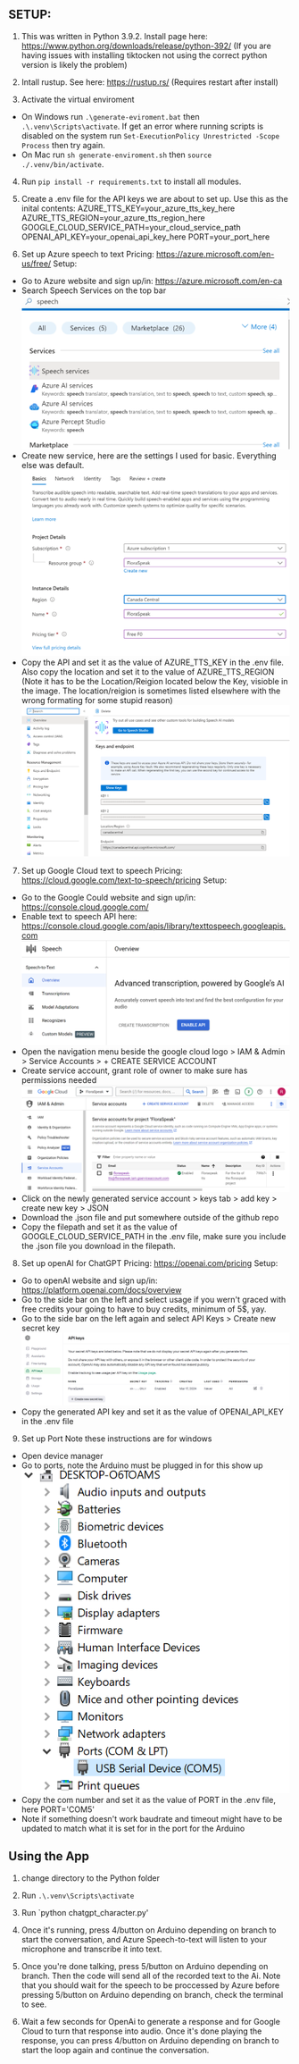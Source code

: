 ## SETUP:
1) This was written in Python 3.9.2. Install page here: https://www.python.org/downloads/release/python-392/ (If you are having issues with installing tiktocken not using the correct python version is likely the problem)

2) Intall rustup. See here: https://rustup.rs/ (Requires restart after install)

3) Activate the virtual enviroment
- On Windows run `.\generate-eviroment.bat` then `.\.venv\Scripts\activate`.
    If get an error where running scripts is disabled on the system run `Set-ExecutionPolicy Unrestricted -Scope Process` then try again.
- On Mac run `sh generate-enviroment.sh` then `source ./.venv/bin/activate`.

4) Run `pip install -r requirements.txt` to install all modules.

5) Create a .env file for the API keys we are about to set up. Use this as the inital contents:
AZURE_TTS_KEY=your_azure_tts_key_here
AZURE_TTS_REGION=your_azure_tts_region_here
GOOGLE_CLOUD_SERVICE_PATH=your_cloud_service_path
OPENAI_API_KEY=your_openai_api_key_here
PORT=your_port_here

6) Set up Azure speech to text
Pricing: https://azure.microsoft.com/en-us/free/
Setup:
- Go to Azure website and sign up/in: https://azure.microsoft.com/en-ca
- Search Speech Services on the top bar
![alt text](image-0.png)
- Create new service, here are the settings I used for basic. Everything else was default.
![alt text](image-1.png)
- Copy the API and set it as the value of AZURE_TTS_KEY in the .env file. Also copy the location and set it to the value of AZURE_TTS_REGION (Note it has to be the Location/Reigion located below the Key, visioble in the image. The location/reigion is sometimes listed elsewhere with the wrong formating for some stupid reason)
![alt text](image-2.png)

7) Set up Google Cloud text to speech
Pricing: https://cloud.google.com/text-to-speech/pricing
Setup:
- Go to the Google Could website and sign up/in: https://console.cloud.google.com/
- Enable text to speech API here: https://console.cloud.google.com/apis/library/texttospeech.googleapis.com
![alt text](image-4.png)
- Open the navigation menu beside the google cloud logo > IAM & Admin > Service Accounts > + CREATE SERVICE ACCOUNT
- Create service account, grant role of owner to make sure has permissions needed
![alt text](image-5.png)
- Click on the newly generated service account > keys tab > add key > create new key > JSON
- Download the .json file and put somewhere outside of the github repo
- Copy the filepath and set it as the value of GOOGLE_CLOUD_SERVICE_PATH in the .env file, make sure you include the .json file you download in the filepath. 

8) Set up openAI for ChatGPT
Pricing: https://openai.com/pricing
Setup:
- Go to openAI website and sign up/in: https://platform.openai.com/docs/overview
- Go to the side bar on the left and select usage if you wern't graced with free credits your going to have to buy credits, minimum of 5$, yay.
- Go to the side bar on the left again and select API Keys > Create new secret key
![alt text](image-6.png)
- Copy the generated API key and set it as the value of OPENAI_API_KEY in the .env file 

9) Set up Port
Note these instructions are for windows
- Open device manager
- Go to ports, note the Arduino must be plugged in for this show up
![alt text](image-7.png)
- Copy the com number and set it as the value of PORT in the .env file, here PORT='COM5'
- Note if something doesn't work baudrate and timeout might have to be updated to match what it is set for in the port for the Arduino

## Using the App

1) change directory to the Python folder

2) Run `.\.venv\Scripts\activate`

3) Run `python chatgpt_character.py'

4) Once it's running, press 4/button on Arduino depending on branch to start the conversation, and Azure Speech-to-text will listen to your microphone and transcribe it into text.

5) Once you're done talking, press 5/button on Arduino depending on branch. Then the code will send all of the recorded text to the Ai. Note that you should wait for the speech to be proccessed by Azure before pressing 5/button on Arduino depending on branch, check the terminal to see.

6) Wait a few seconds for OpenAi to generate a response and for Google Cloud to turn that response into audio. Once it's done playing the response, you can press 4/button on Arduino depending on branch to start the loop again and continue the conversation.
